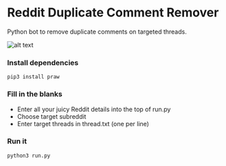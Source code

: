 # Reddit Duplicate Comment Remover

Python bot to remove duplicate comments on targeted threads.

![alt text](https://i.imgur.com/Inn0n7w.png)

### Install dependencies

    pip3 install praw

### Fill in the blanks     

- Enter all your juicy Reddit details into the top of run.py
- Choose target subreddit
- Enter target threads in thread.txt (one per line)

### Run it

    python3 run.py
